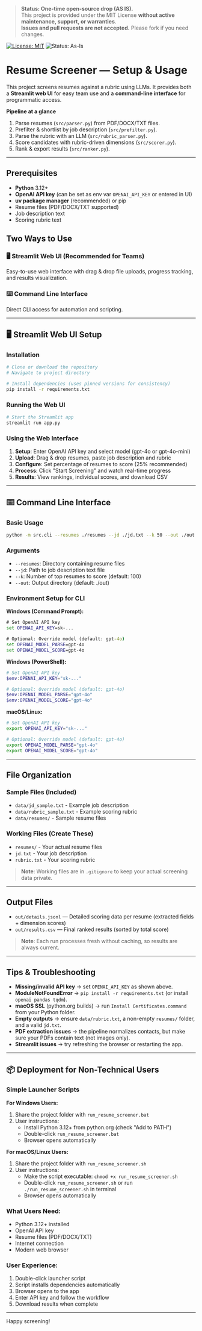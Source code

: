 > **Status: One-time open-source drop (AS IS).**  
> This project is provided under the MIT License **without active maintenance, support, or warranties**.  
> **Issues and pull requests are not accepted.** Please fork if you need changes.

[![License: MIT](https://img.shields.io/badge/License-MIT-yellow.svg)](LICENSE)
![Status: As-Is](https://img.shields.io/badge/status-as--is-lightgrey)

# Resume Screener — Setup & Usage

This project screens resumes against a rubric using LLMs. It provides both a **Streamlit web UI** for easy team use and a **command-line interface** for programmatic access.

**Pipeline at a glance**
1. Parse resumes (`src/parser.py`) from PDF/DOCX/TXT files.
2. Prefilter & shortlist by job description (`src/prefilter.py`).
3. Parse the rubric with an LLM (`src/rubric_parser.py`).
4. Score candidates with rubric-driven dimensions (`src/scorer.py`).
5. Rank & export results (`src/ranker.py`).

---

## Prerequisites

- **Python** 3.12+
- **OpenAI API key** (can be set as env var `OPENAI_API_KEY` or entered in UI)
- **uv package manager** (recommended) or pip
- Resume files (PDF/DOCX/TXT supported)
- Job description text
- Scoring rubric text

## Two Ways to Use

### 🖥️ **Streamlit Web UI** (Recommended for Teams)
Easy-to-use web interface with drag & drop file uploads, progress tracking, and results visualization.

### ⌨️ **Command Line Interface**
Direct CLI access for automation and scripting.

---

## 🖥️ Streamlit Web UI Setup

### Installation
```bash
# Clone or download the repository
# Navigate to project directory

# Install dependencies (uses pinned versions for consistency)
pip install -r requirements.txt
```

### Running the Web UI
```bash
# Start the Streamlit app
streamlit run app.py
```

### Using the Web Interface
1. **Setup**: Enter OpenAI API key and select model (gpt-4o or gpt-4o-mini)
2. **Upload**: Drag & drop resumes, paste job description and rubric
3. **Configure**: Set percentage of resumes to score (25% recommended)
4. **Process**: Click "Start Screening" and watch real-time progress
5. **Results**: View rankings, individual scores, and download CSV

---

## ⌨️ Command Line Interface

### Basic Usage
```bash
python -m src.cli --resumes ./resumes --jd ./jd.txt --k 50 --out ./out
```

### Arguments
- `--resumes`: Directory containing resume files
- `--jd`: Path to job description text file
- `--k`: Number of top resumes to score (default: 100)
- `--out`: Output directory (default: ./out)

### Environment Setup for CLI

**Windows (Command Prompt):**
```cmd
# Set OpenAI API key
set OPENAI_API_KEY=sk-...

# Optional: Override model (default: gpt-4o)
set OPENAI_MODEL_PARSE=gpt-4o
set OPENAI_MODEL_SCORE=gpt-4o
```

**Windows (PowerShell):**
```powershell
# Set OpenAI API key
$env:OPENAI_API_KEY="sk-..."

# Optional: Override model (default: gpt-4o)
$env:OPENAI_MODEL_PARSE="gpt-4o"
$env:OPENAI_MODEL_SCORE="gpt-4o"
```

**macOS/Linux:**
```bash
# Set OpenAI API key
export OPENAI_API_KEY="sk-..."

# Optional: Override model (default: gpt-4o)
export OPENAI_MODEL_PARSE="gpt-4o"
export OPENAI_MODEL_SCORE="gpt-4o"
```
---

## File Organization

### Sample Files (Included)
- `data/jd_sample.txt` - Example job description
- `data/rubric_sample.txt` - Example scoring rubric
- `data/resumes/` - Sample resume files

### Working Files (Create These)
- `resumes/` - Your actual resume files
- `jd.txt` - Your job description
- `rubric.txt` - Your scoring rubric

> **Note**: Working files are in `.gitignore` to keep your actual screening data private.

---

## Output Files

- `out/details.jsonl` — Detailed scoring data per resume (extracted fields + dimension scores)
- `out/results.csv` — Final ranked results (sorted by total score)

> **Note**: Each run processes fresh without caching, so results are always current.

---

## Tips & Troubleshooting

- **Missing/invalid API key** → set `OPENAI_API_KEY` as shown above.
- **ModuleNotFoundError** → `pip install -r requirements.txt` (or install `openai pandas tqdm`).
- **macOS SSL** (python.org builds) → run `Install Certificates.command` from your Python folder.
- **Empty outputs** → ensure `data/rubric.txt`, a non-empty `resumes/` folder, and a valid `jd.txt`.
- **PDF extraction issues** → the pipeline normalizes contacts, but make sure your PDFs contain text (not images only).
- **Streamlit issues** → try refreshing the browser or restarting the app.

---

## 📦 Deployment for Non-Technical Users

### Simple Launcher Scripts

**For Windows Users:**
1. Share the project folder with `run_resume_screener.bat`
2. User instructions:
   - Install Python 3.12+ from python.org (check "Add to PATH")
   - Double-click `run_resume_screener.bat`
   - Browser opens automatically

**For macOS/Linux Users:**
1. Share the project folder with `run_resume_screener.sh`
2. User instructions:
   - Make the script executable: `chmod +x run_resume_screener.sh`
   - Double-click `run_resume_screener.sh` or run `./run_resume_screener.sh` in terminal
   - Browser opens automatically

### What Users Need:
- Python 3.12+ installed
- OpenAI API key
- Resume files (PDF/DOCX/TXT)
- Internet connection
- Modern web browser

### User Experience:
1. Double-click launcher script
2. Script installs dependencies automatically
3. Browser opens to the app
4. Enter API key and follow the workflow
5. Download results when complete

---

Happy screening!
